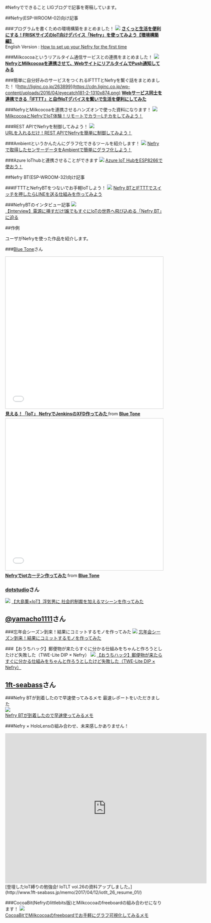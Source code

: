 ﻿#Nefryでできること
LIGブログで記事を寄稿しています。

##Nefry(ESP-WROOM-02)向け記事

###プログラムを書くための環境構築をまとめました！
![](https://cdn.liginc.co.jp/wp-content/uploads/2016/07/20160728-nefry.png)
[**さくっと生活を便利にする！FRISKサイズのIoT向けデバイス「Nefry」を使ってみよう【環境構築編】**](https://liginc.co.jp/298161)  
English Version : [How to set up your Nefry for the first time](https://dotstud.io/blog/nefry-enenglish-how-to/)

###Milkcocoaというリアルタイム通信サービスとの連携をまとめました！
![](https://cdn.liginc.co.jp/wp-content/uploads/2016/06/eyecatch_160608_03_m.png)
[**NefryとMilkcocoaを連携させて、WebサイトにリアルタイムでPush通知してみる**](http://liginc.co.jp/282918)


###簡単に自分好みのサービスをつくれるIFTTTとNefryを繋ぐ話をまとめました！
![http://liginc.co.jp/263899](https://cdn.liginc.co.jp/wp-content/uploads/2016/04/eyecatch181-2-1310x874.png)
[**Webサービス同士を連携できる「IFTTT」と自作IoTデバイスを繋いで生活を便利にしてみた**](http://liginc.co.jp/263899)

###NefryとMilkcocoaを連携させるハンズオンで使った資料になります！
![](https://dotstud.io/img/blog/023/00_eyecatch.png)
[MilkcocoaとNefryでIoT体験！リモートでカラーLチカをしてみよう！](https://dotstud.io/blog/milkcocoa-nefry-iot-handson/)

###REST APIでNefryを制御してみよう！
![](https://dotstud.io/img/blog/059/00_eyecatch.png)  
[URLを入れるだけ！REST APIでNefryを簡単に制御してみよう！](https://dotstud.io/blog/nefry-rest-api-tutorial/)

###Ambientというかんたんにグラフ化できるツールを紹介します！
![](https://dotstud.io/img/blog/092/00_eyecatch.png)
[Nefryで取得したセンサーデータをAmbientで簡単にグラフ化しよう！](https://dotstud.io/blog/nefry-data-show-graphically/)  

###Azure IoThubと連携させることができます
![](https://qiita-image-store.s3.amazonaws.com/0/97208/95705e6e-e8e8-9f9d-6778-7de63860a01e.jpeg)
[Azure IoT HubをESP8266で使おう！](http://qiita.com/wamisnet/items/4347b0794f1df51d7b5d)

##Nefry BT(ESP-WROOM-32)向け記事

###IFTTTとNefryBTをつないでお手軽IoTしよう！
![](https://dotstud.io/img/blog/100/00_eyecatch.png)
[Nefry BTとIFTTTでスイッチを押したらLINEを送る仕組みを作ってみよう](https://dotstud.io/blog/nefry-ifttt-push-line/)

###NefryBTのインタビュー記事
![](https://techable.jp/wp-content/uploads/2017/06/nefry_1.jpg)  
[【Interview】電源に挿すだけ!誰でもすぐにIoTの世界へ飛び込める「Nefry BT」に迫る](https://techable.jp/archives/60183)


##作例

ユーザがNefryを使った作品を紹介します。

###[Blue Tone](https://twitter.com/bluetoneinfo)さん

<iframe src="//www.slideshare.net/slideshow/embed_code/key/oqueWXTL13F15c" width="595" height="485" frameborder="0" marginwidth="0" marginheight="0" scrolling="no" style="border:1px solid #CCC; border-width:1px; margin-bottom:5px; max-width: 100%;" allowfullscreen> </iframe> <div style="margin-bottom:5px"> <strong> <a href="//www.slideshare.net/BlueTone1/170810-jenkins-nefryjenkinsxfd" title="見える！「IoT」 NefryでJenkinsのXFD作ってみた " target="_blank">見える！「IoT」 NefryでJenkinsのXFD作ってみた </a> </strong> from <strong><a href="https://www.slideshare.net/BlueTone1" target="_blank">Blue Tone</a></strong> </div>

<iframe src="//www.slideshare.net/slideshow/embed_code/key/r3gelkvWSFpdYU" width="595" height="485" frameborder="0" marginwidth="0" marginheight="0" scrolling="no" style="border:1px solid #CCC; border-width:1px; margin-bottom:5px; max-width: 100%;" allowfullscreen> </iframe> <div style="margin-bottom:5px"> <strong> <a href="//www.slideshare.net/BlueTone1/161005-io-tltnefryiot" title="Nefryでiotカーテン作ってみた" target="_blank">Nefryでiotカーテン作ってみた</a> </strong> from <strong><a href="https://www.slideshare.net/BlueTone1" target="_blank">Blue Tone</a></strong> </div>

### [dotstudio](https://dotstud.io/)さん
![](https://s3-ap-northeast-1.amazonaws.com/usn-skynbun/bundles/skynwebsite2017/images/articles/time-edition/iot-machine/hero-bg-desktop.jpg)
[【大島薫×IoT】浮気男に
社会的制裁を加えるマシーンを作ってみた](https://skynbun.jp/article/iot-machine)

## [@yamacho1111](https://twitter.com/yamacho1111)さん

###忘年会シーズン到来！結果にコミットするモノを作ってみた
![](https://cdn-ak.f.st-hatena.com/images/fotolife/y/yamacho1111/20161206/20161206165932.jpg)
[忘年会シーズン到来！結果にコミットするモノを作ってみた](http://tech.innovator.jp.net/entry/commit2016)

###【おうちハック】郵便物が来たらすぐに分かる仕組みをちゃんと作ろうとしたけど失敗した（TWE-Lite DIP × Nefry）
![](https://cdn-ak.f.st-hatena.com/images/fotolife/y/yamacho1111/20170212/20170212011105.jpg)
[【おうちハック】郵便物が来たらすぐに分かる仕組みをちゃんと作ろうとしたけど失敗した（TWE-Lite DIP × Nefry）](http://tech.innovator.jp.net/entry/mailbox-failed)

## [1ft-seabass]()さん

###Nefry BTが到着したので早速使ってみるメモ
最速レポートをいただきました  
![](http://www.1ft-seabass.jp/memo/uploads/2017/08/nefrybt-firststep-memo_01-644x340.jpg)  
[Nefry BTが到着したので早速使ってみるメモ](http://www.1ft-seabass.jp/memo/2017/08/06/nefrybt-firststep-memo/)

###Nefry × HoloLensの組み合わせ、未来感しかありません！
<iframe width="644" height="480" src="https://www.youtube.com/embed/kFjdkULsJGY" frameborder="0" allowfullscreen></iframe>  
[登壇したIoT縛りの勉強会! IoTLT vol.26の資料アップしました。](http://www.1ft-seabass.jp/memo/2017/04/12/iotlt_26_resume_01/)

###CocoaBit(Nefryのlittlebits版)とMilkcocoaのfreeboardの組み合わせになります！
![](http://www.1ft-seabass.jp/memo/uploads/2016/08/image_20160816_222841_60-644x331.png)  
[CocoaBitでMilkcocoaのfreeboardでお手軽にグラフ可視化してみるメモ](http://www.1ft-seabass.jp/memo/2016/08/17/cocoabit-milkcocoa-freeboard/)
